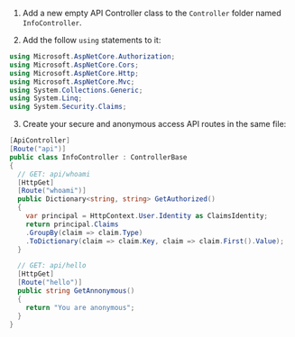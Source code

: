 1. Add a new empty API Controller class to the `Controller` folder named `InfoController`.

2. Add the follow `using` statements to it:

```csharp
using Microsoft.AspNetCore.Authorization;
using Microsoft.AspNetCore.Cors;
using Microsoft.AspNetCore.Http;
using Microsoft.AspNetCore.Mvc;
using System.Collections.Generic;
using System.Linq;
using System.Security.Claims;
```

3. Create your secure and anonymous access API routes in the same file:

```csharp
[ApiController]
[Route("api")]
public class InfoController : ControllerBase
{
  // GET: api/whoami
  [HttpGet]
  [Route("whoami")]
  public Dictionary<string, string> GetAuthorized()
  {
    var principal = HttpContext.User.Identity as ClaimsIdentity;
    return principal.Claims
    .GroupBy(claim => claim.Type)
    .ToDictionary(claim => claim.Key, claim => claim.First().Value);
  }

  // GET: api/hello
  [HttpGet]
  [Route("hello")]
  public string GetAnnonymous()
  {
    return "You are anonymous";
  }
}
```

